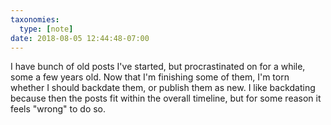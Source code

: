 ```yaml
---
taxonomies:
  type: [note]
date: 2018-08-05 12:44:48-07:00
---
```

I have bunch of old posts I've started, but procrastinated on for a while, some a few years old. Now that I'm finishing some of them, I'm torn whether I should backdate them, or publish them as new. I like backdating because then the posts fit within the overall timeline, but for some reason it feels "wrong" to do so.
